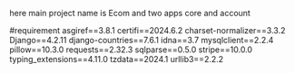 here main project name is Ecom
and two apps core and account

#requirement 
asgiref==3.8.1
certifi==2024.6.2
charset-normalizer==3.3.2
Django==4.2.11
django-countries==7.6.1
idna==3.7
mysqlclient==2.2.4
pillow==10.3.0
requests==2.32.3
sqlparse==0.5.0
stripe==10.0.0
typing_extensions==4.11.0
tzdata==2024.1
urllib3==2.2.2
